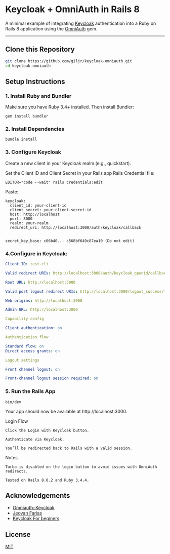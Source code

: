 
#  Keycloak + OmniAuth in Rails 8

A minimal example of integrating [Keycloak](https://www.keycloak.org/) authentication into a Ruby on Rails 8 application using the [OmniAuth](https://github.com/ccrockett/omniauth-keycloak) gem.

---

## Clone this Repository

```bash
git clone https://github.com/giljr/keycloak-omniauth.git
cd keycloak-omniauth
```
## Setup Instructions
### 1. Install Ruby and Bundler

Make sure you have Ruby 3.4+ installed.
Then install Bundler:

    gem install bundler

### 2. Install Dependencies

    bundle install

### 3. Configure Keycloak

Create a new client in your Keycloak realm (e.g., quickstart).

Set the Client ID and Client Secret in your Rails app Rails Credential file:

`EDITOR="code --wait" rails credentials:edit`

Paste:
```
keycloak:
  client_id: your-client-id
  client_secret: your-client-secret-id
  host: http://localhost
  port: 8080
  realm: your-realm
  redirect_uri: http://localhost:3000/auth/keycloak/callback


secret_key_base: c06b40... c568bf649c87ea10 (Do not edit)
```
### 4.Configure in Keycloak:

```yml
Client ID: test-cli

Valid redirect URIs: http://localhost:3000/auth/keycloak_openid/callback

Root URL: http://localhost:3000

Valid post logout redirect URIs: http://localhost:3000/logout_success/*

Web origins: http://localhost:3000

Admin URL: http://localhost:3000

Capability config

Client authentication: on

Authentication flow

Standard flow: on
Direct access grants: on

Logout settings

Front channel logout: on

Front-channel logout session required: on
```
### 5. Run the Rails App

    bin/dev

Your app should now be available at http://localhost:3000.

Login Flow

    Click the Login with Keycloak button.

    Authenticate via Keycloak.

    You’ll be redirected back to Rails with a valid session.

Notes

    Turbo is disabled on the login button to avoid issues with OmniAuth redirects.

    Tested on Rails 8.0.2 and Ruby 3.4.4.
## Acknowledgements

 - [Omniauth::Keycloak](https://github.com/ccrockett/omniauth-keycloak)
 - [Jeovan Farias](https://www.linkedin.com/in/jeovan-f-6283b8145/)
 - [Keycloak For beginers](https://medium.com/jungletronics/keycloak-identity-provider-192ffd9a00ae)


## License

[MIT](https://choosealicense.com/licenses/mit/)

